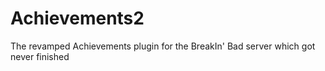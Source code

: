 # Achievements2
The revamped Achievements plugin for the BreakIn' Bad server which got never finished
